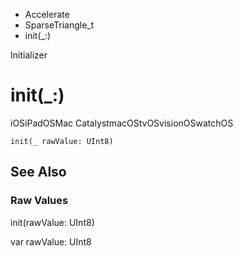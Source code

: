 

- Accelerate
- SparseTriangle_t
-  init(\_:) 

Initializer

# init(\_:)

iOSiPadOSMac CatalystmacOStvOSvisionOSwatchOS

``` source
init(_ rawValue: UInt8)
```

## See Also

### Raw Values

init(rawValue: UInt8)

var rawValue: UInt8

